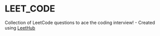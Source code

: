 # LEET_CODE
Collection of LeetCode questions to ace the coding interview! - Created using [LeetHub](https://github.com/QasimWani/LeetHub)
